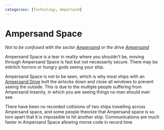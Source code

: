 ```yaml
---
categories: [Technology, Ampersand]
---
```


# Ampersand Space

*Not to be confused with the sector [Ampersand](../sectors/ampersand) or the drive [Ampersand](../technology/ampersand_drives)*

Ampersand Space is a tear in reality where you shouldn't be, moving through Ampersand Space is fast but not necessarily secure. There may be eldritch horrors or hungry gods seeing your ship.

Ampersand Space is not to be seen, which is why most ships with an [Ampersand Drive](../technology/ampersand_drives) bolt the airlocks down and close all windows to prevent seeing the outside. This is due to the multiple people suffering from Ampersand Insanity, in which you are seeing things no man should ever see.

There have been no recorded collisions of two ships travelling across Ampersand space, and some people theorize that Ampersand space is so torn apart that it is impossible to hit another ship. Communications are much faster in Ampersand Space allowing morse code in record time.

